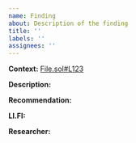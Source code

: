 ```yaml
---
name: Finding
about: Description of the finding
title: ''
labels: ''
assignees: ''
---
```


**Context:** [File.sol#L123](github-permalink)

**Description:**

**Recommendation:**

**LI.FI:** 

**Researcher:** 
